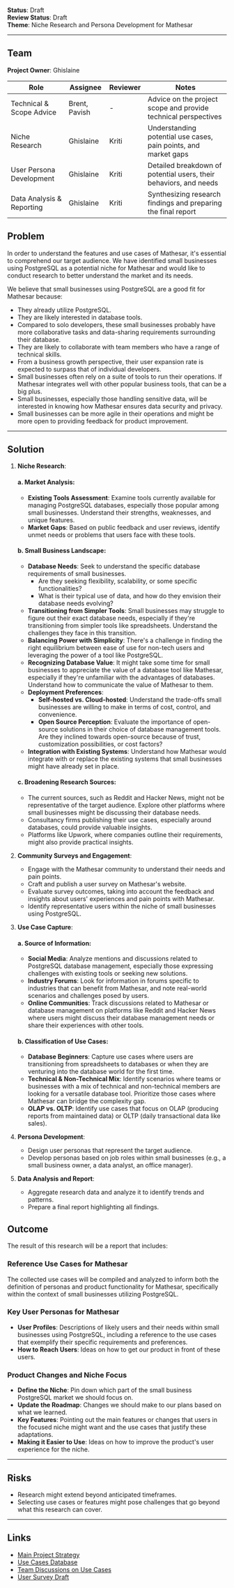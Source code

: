 **Status**: Draft  
**Review Status**: Draft  
**Theme**: Niche Research and Persona Development for Mathesar

---

## Team

**Project Owner**: Ghislaine

| Role                              | Assignee     | Reviewer                                 | Notes                                                        |
| --------------------------------- | ------------ | ---------------------------------------- | ------------------------------------------------------------ |
| Technical & Scope Advice        | Brent, Pavish| -                                        | Advice on the project scope and provide technical perspectives |
| Niche Research                    | Ghislaine    | Kriti                                    | Understanding potential use cases, pain points, and market gaps |
| User Persona Development          | Ghislaine    | Kriti                                    | Detailed breakdown of potential users, their behaviors, and needs |
| Data Analysis & Reporting         | Ghislaine    | Kriti                                    | Synthesizing research findings and preparing the final report |


## Problem

In order to understand the features and use cases of Mathesar, it's essential to comprehend our target audience. We have identified small businesses using PostgreSQL as a potential niche for Mathesar and would like to conduct research to better understand the market and its needs.

We believe that small businesses using PostgreSQL are a good fit for Mathesar because:

- They already utilize PostgreSQL.
- They are likely interested in database tools.
- Compared to solo developers, these small businesses probably have more collaborative tasks and data-sharing requirements surrounding their database.
- They are likely to collaborate with team members who have a range of technical skills.
- From a business growth perspective, their user expansion rate is expected to surpass that of individual developers.
- Small businesses often rely on a suite of tools to run their operations. If Mathesar integrates well with other popular business tools, that can be a big plus.
- Small businesses, especially those handling sensitive data, will be interested in knowing how Mathesar ensures data security and privacy.
- Small businesses can be more agile in their operations and might be more open to providing feedback for product improvement.

---

## Solution

1. **Niche Research**:
   #### a. Market Analysis:
      - **Existing Tools Assessment**: Examine tools currently available for managing PostgreSQL databases, especially those popular among small businesses. Understand their strengths, weaknesses, and unique features.
      - **Market Gaps**: Based on public feedback and user reviews, identify unmet needs or problems that users face with these tools.
   
   #### b. Small Business Landscape:
      - **Database Needs**: Seek to understand the specific database requirements of small businesses.
        - Are they seeking flexibility, scalability, or some specific functionalities?
        - What is their typical use of data, and how do they envision their database needs evolving?
      - **Transitioning from Simpler Tools**: Small businesses may struggle to figure out their exact database needs, especially if they're transitioning from simpler tools like spreadsheets. Understand the challenges they face in this transition.
      - **Balancing Power with Simplicity**: There's a challenge in finding the right equilibrium between ease of use for non-tech users and leveraging the power of a tool like PostgreSQL.
      - **Recognizing Database Value**: It might take some time for small businesses to appreciate the value of a database tool like Mathesar, especially if they're unfamiliar with the advantages of databases. Understand how to communicate the value of Mathesar to them.
      - **Deployment Preferences**:
        - **Self-hosted vs. Cloud-hosted**: Understand the trade-offs small businesses are willing to make in terms of cost, control, and convenience.
        - **Open Source Perception**: Evaluate the importance of open-source solutions in their choice of database management tools. Are they inclined towards open-source because of trust, customization possibilities, or cost factors?
      - **Integration with Existing Systems**: Understand how Mathesar would integrate with or replace the existing systems that small businesses might have already set in place.

   #### c. Broadening Research Sources:
      - The current sources, such as Reddit and Hacker News, might not be representative of the target audience. Explore other platforms where small businesses might be discussing their database needs.
      - Consultancy firms publishing their use cases, especially around databases, could provide valuable insights.
      - Platforms like Upwork, where companies outline their requirements, might also provide practical insights.

3. **Community Surveys and Engagement**:

   - Engage with the Mathesar community to understand their needs and pain points.
   - Craft and publish a user survey on Mathesar's website.
   - Evaluate survey outcomes, taking into account the feedback and insights about users' experiences and pain points with Mathesar.
   - Identify representative users within the niche of small businesses using PostgreSQL.

4. **Use Case Capture**:

   #### a. Source of Information:
      - **Social Media**: Analyze mentions and discussions related to PostgreSQL database management, especially those expressing challenges with existing tools or seeking new solutions.
      - **Industry Forums**: Look for information in forums specific to industries that can benefit from Mathesar, and note real-world scenarios and challenges posed by users.
      - **Online Communities**: Track discussions related to Mathesar or database management on platforms like Reddit and Hacker News where users might discuss their database management needs or share their experiences with other tools.
   
   #### b. Classification of Use Cases:
      - **Database Beginners**: Capture use cases where users are transitioning from spreadsheets to databases or when they are venturing into the database world for the first time.
      - **Technical & Non-Technical Mix**: Identify scenarios where teams or businesses with a mix of technical and non-technical members are looking for a versatile database tool. Prioritize those cases where Mathesar can bridge the complexity gap.
      - **OLAP vs. OLTP**: Identify use cases that focus on OLAP (producing reports from maintained data) or OLTP (daily transactional data like sales).

5. **Persona Development**:
   - Design user personas that represent the target audience.
   - Develop personas based on job roles within small businesses (e.g., a small business owner, a data analyst, an office manager).

6. **Data Analysis and Report**:
   - Aggregate research data and analyze it to identify trends and patterns.
   - Prepare a final report highlighting all findings.

## Outcome

The result of this research will be a report that includes:

### Reference Use Cases for Mathesar
The collected use cases will be compiled and analyzed to inform both the definition of personas and product functionality for Mathesar, specifically within the context of small businesses utilizing PostgreSQL.

### Key User Personas for Mathesar

- **User Profiles**:  Descriptions of likely users and their needs within small businesses using PostgreSQL, including a reference to the use cases that exemplify their specific requirements and preferences.
- **How to Reach Users**: Ideas on how to get our product in front of these users.

### Product Changes and Niche Focus

- **Define the Niche**: Pin down which part of the small business PostgreSQL market we should focus on.
- **Update the Roadmap**: Changes we should make to our plans based on what we learned.
- **Key Features**: Pointing out the main features or changes that users in the focused niche might want and the use cases that justify these adaptations.
- **Making it Easier to Use**: Ideas on how to improve the product's user experience for the niche.

---

## Risks

- Research might extend beyond anticipated timeframes.
- Selecting use cases or features might pose challenges that go beyond what this research can cover.

---

## Links

- [Main Project Strategy](https://hackmd.io/Ys9xfGZBTK-OaSCTrKPxNw)
- [Use Cases Database](https://internal.mathesar.org/db/mathesar_tables/14/)
- [Team Discussions on Use Cases](https://hackmd.io/zYChtLI2RSiSs8-61zN3Yw)
- [User Survey Draft](https://hackmd.io/NI4LU3GrQ62vl5_nyOa2LA)
